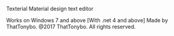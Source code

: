 Texterial
Material design text editor

Works on Windows 7 and above [With .net 4 and above]
Made by ThatTonybo. @2017 ThatTonybo. All rights reserved.
